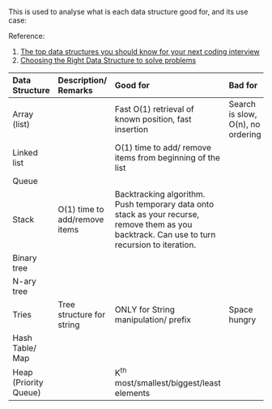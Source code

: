 This is used to analyse what is each data structure good for, and its use case:

Reference:
1. [The top data structures you should know for your next coding interview](https://www.freecodecamp.org/news/the-top-data-structures-you-should-know-for-your-next-coding-interview-36af0831f5e3/)
2. [Choosing the Right Data Structure to solve problems](http://careerdrill.com/blog/coding-interview/choosing-the-right-data-structure-to-solve-problems/)

| Data Structure        | Description/ Remarks          | Good for                                                                                                                                      | Bad for                           |
|:----------------------|:------------------------------|:----------------------------------------------------------------------------------------------------------------------------------------------|:----------------------------------|
| Array (list)          |                               | Fast O(1) retrieval of known position, fast insertion                                                                                         | Search is slow, O(n), no ordering |
| Linked list           |                               | O(1) time to add/ remove items from beginning of the list                                                                                     |                                   |
| Queue                 |                               |                                                                                                                                               |                                   |
| Stack                 | O(1) time to add/remove items | Backtracking algorithm. Push temporary data onto stack as your recurse, remove them as you backtrack. Can use to turn recursion to iteration. |                                   |
| Binary tree           |                               |                                                                                                                                               |                                   |
| N-ary tree            |                               |                                                                                                                                               |                                   |
| Tries                 | Tree structure for string     | ONLY for String manipulation/ prefix                                                                                                          | Space hungry                      |
| Hash Table/ Map       |                               |                                                                                                                                               |                                   |
| Heap (Priority Queue) |                               | K<sup>th</sup> most/smallest/biggest/least elements                                                                                           |                                   |

